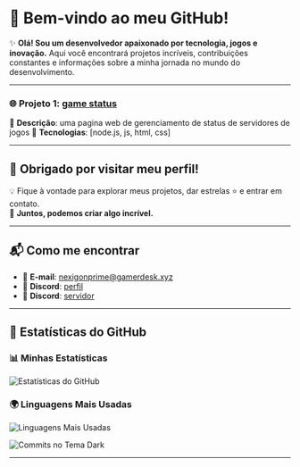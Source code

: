 # 🌌 Bem-vindo ao meu GitHub!

✨ **Olá! Sou um desenvolvedor apaixonado por tecnologia, jogos e inovação.** Aqui você encontrará projetos incríveis, contribuições constantes e informações sobre a minha jornada no mundo do desenvolvimento.

---


### 🌐 Projeto 1: [game status](https://github.com/nexigonprime/game-status)  
📌 **Descrição**: uma pagina web de gerenciamento de status de servidores de jogos
🔧 **Tecnologias**: [node.js, js, html, css]


<!-- ### 💡 Projeto 2: [Nome do Projeto 3](https://github.com/nexigonprime/projeto-3)  
📌 **Descrição**: [Detalhe o que o projeto faz].  
🔧 **Tecnologias**: [Adicione aqui] -->

---

## 🎉 Obrigado por visitar meu perfil!

💡 Fique à vontade para explorar meus projetos, dar estrelas ⭐ e entrar em contato.  
🌟 **Juntos, podemos criar algo incrível.**

---

## 📬 Como me encontrar

- 📧 **E-mail**: [nexigonprime@gamerdesk.xyz](mailto:nexigonprime@gamerdesk.xyz)  
- 💬 **Discord**: [perfil](https://discordapp.com/users/nexigonprime)
- 💬 **Discord**: [servidor](https://discord.gg/YaKzgsu7XT)
<!-- - 🔗 **LinkedIn**: [Seu Nome no LinkedIn](https://linkedin.com/in/nexigonprime)  
- 🐦 **Twitter**: [@SeuTwitter](https://twitter.com/SeuTwitter) -->

---

## 🌟 Estatísticas do GitHub

### 📊 Minhas Estatísticas
![Estatísticas do GitHub](https://github-readme-stats.vercel.app/api?username=nexigonprime&show_icons=true&theme=dark&hide_border=true)

### 🌍 Linguagens Mais Usadas
![Linguagens Mais Usadas](https://github-readme-stats.vercel.app/api/top-langs/?username=nexigonprime&layout=compact&theme=dark&hide_border=true)

![Commits no Tema Dark](https://github-readme-streak-stats.herokuapp.com/?user=nexigonprime&theme=dark&hide_border=true)



---
